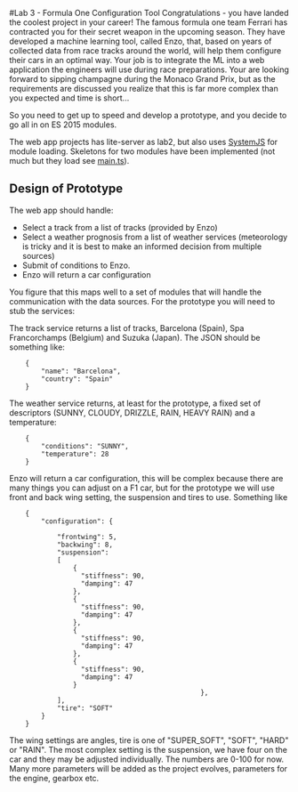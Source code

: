 #Lab 3 - Formula One Configuration Tool
Congratulations - you have landed the coolest project in your career! 
The famous formula one team Ferrari has contracted you for their secret 
weapon in the upcoming season. They have developed a machine learning 
tool, called Enzo, that, based on years of collected data from race tracks around the 
world, will help them configure their cars in an optimal way. Your job 
is to integrate the ML into a web application the engineers will use 
during race preparations. Your are looking forward to sipping champagne 
during the Monaco Grand Prix, but as the requirements are discussed
you realize that this is far more complex than you expected and time is short...
  
So you need to get up to speed and develop a prototype, and you decide to 
go all in on ES 2015 modules.

The web app projects has lite-server as lab2, but also uses [SystemJS](https://github.com/systemjs/systemjs) 
for module loading. Skeletons for two modules have been implemented (not much but they load see [main.ts](app/main.ts)). 

## Design of Prototype
The web app should handle:
  
  * Select a track from a list of tracks (provided by Enzo)
  * Select a weather prognosis from a list of weather services (meteorology 
  is tricky and it is best to make an informed decision from multiple sources)
  * Submit of conditions to Enzo.
  * Enzo will return a car configuration

You figure that this maps well to a set of modules that will handle the communication 
with the data sources. For the prototype you will need to stub the services:
    
The track service returns a list of tracks, Barcelona (Spain), Spa Francorchamps (Belgium) and 
    Suzuka (Japan). The JSON should be something like:
    
``` 
    {
        "name": "Barcelona",
        "country": "Spain"
    }
``` 
    
 The weather service returns, at least for the prototype, a fixed set of 
     descriptors (SUNNY, CLOUDY, DRIZZLE, RAIN, HEAVY RAIN) and a temperature:
     
 
``` 
    {
        "conditions": "SUNNY",
        "temperature": 28
    }
``` 
    
  Enzo will return a car configuration, this will be complex because there are 
  many things you can adjust on a F1 car, but for the prototype we will use front and back wing 
  setting, the suspension and tires to use. Something like
  
``` 
    {
        "configuration": {
        
            "frontwing": 5,
            "backwing": 8,
            "suspension": 
            [
                {
                  "stiffness": 90,
                  "damping": 47
                },
                {  
                  "stiffness": 90,
                  "damping": 47
                },
                {
                  "stiffness": 90,
                  "damping": 47
                },
                {
                  "stiffness": 90,
                  "damping": 47
                }
                                                },
            ],
            "tire": "SOFT"
        }
    }
```   
The wing settings are angles, tire is one of "SUPER_SOFT", "SOFT", "HARD" or "RAIN". The most complex setting is 
the suspension, we have four on the car and they may be adjusted individually. The numbers are 0-100 for now. 
Many more parameters will be added as the project evolves, parameters for the engine, gearbox etc.

